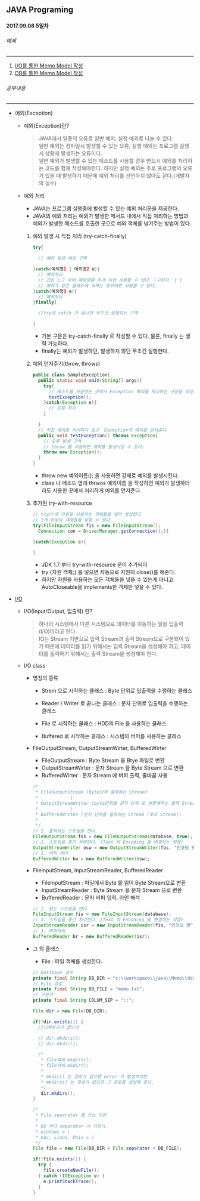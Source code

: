 JAVA Programing
----------------------------------------------------
#### 2017.09.08 5일차

###### 예제
____________________________________________________

  1. [I/O를 통한 Memo Model 작성](https://github.com/Hooooong/DAY5_Memo/blob/master/src/Model.java)
  2. [DB를 통한 Memo Model 작성](https://github.com/Hooooong/DAY5_Memo/blob/master/src/ModelWithDB.java)

###### 공부내용
____________________________________________________
  - 예외(Exception)

    - 예외(Exception)란?
      > JAVA에서 일종의 오류로 일반 예외, 실행 예외로 나눌 수 있다.<br>일반 예외는 컴파일시 발생할 수 있는 오류, 실행 예외는 프로그램 실행시 상황에 발생하는 오류이다.<br>일반 예외가 발생할 수 있는 메소드를 사용할 경우 반드시 예외를 처리하는 코드를 함께 작성해야한다. 하지만 실행 예외는 주로 프로그램의 오류가 있을 때 발생하기 때문에 예외 처리를 선언하지 않아도 된다.(개발자의 실수)

    - 예외 처리

      - JAVA는 프로그램 실행중에 발생할 수 있는 예외 처리문을 제공한다.
      - JAVA의 예외 처리는 예외가 발생한 메서드 내에서 직접 처리하는 방법과 예외가 발생한 메소드를 호출한 곳으로 예외 객체를 넘겨주는 방법이 있다.

      1. 예외 발생 시 직접 처리 (try-catch-finally)

            ```java
            try{

              // 예외 발생 예상 구역

            }catch(예외명1 | 예외명2 e){
              // 예외처리
              // JDK 1.7 부터 예외명를 두개 이상 사용할 수 있다. (구분자 '|')
              // 예외가 같은 클래스에 속하는 경우에만 사용할 수 있다.
            }catch(예외명3 e){
              // 예외처리
            }finally{

              //try와 catch 가 끝나면 무조건 실행되는 구역

            }
            ```

            - 기본 구문은 try-catch-finally 로 작성할 수 있다. 물론, finally 는 생략 가능하다.
            - finally는 예외가 발생하던, 발생하지 않던 무조건 실행한다.

      2. 예외 던저주기(throw, throws)

            ```java
            public class SampleException{
              public static void main(String[] args){
                try{
                  // 메소드를 사용하는 곳에서 Exception 예외를 처리하는 구문을 작성한다.
                  testException();
                }catch(Exception e){
                  // 오류 처리
                }

              }
              // 직접 예외를 처리하지 않고  Exception의 예외를 던저준다.
              public void testException() throws Exception{
                // 오류 발생 구역
                // throw 를 사용하면 예외를 발생시킬 수 있다.
                throw new Exception();
              }
            }
            ```

            - throw new 예외이름(); 을 사용하면 강제로 예외를 발생시킨다.
            - class 나 메소드 옆에 thrwos 예외이름 을 작성하면 예외가 발생하더라도 사용한 곳에서 처리하게 예외를 던저준다.

      3. 추가된 try-with-resource

          ```java
          // try()에 자원을 사용하는 객체들을 넣어 생성한다.
          // 1개 이상의 객체들을 넣을 수 있다.
          try(FileInputStream fis = new FileInputStream();
            Connection con = DriverManager.getConnection();){

          }catch(Exception e){

          }
          ```

          - JDK 1.7 부터 try-with-resource 문이 추가되어
          - try {자원 객체;} 를 넣으면 자동으로 자원의 close()를 해준다.
          - 하지만 자원을 사용하는 모든 객체들을 넣을 수 있는게 아니고 AutoCloseable을 implements한 객체만 넣을 수 있다.

  - [I/O](https://github.com/Hooooong/DAY5_Memo/blob/master/pdf/012_FileIO_NIO.pdf)

      - I/O(Input/Output, 입출력) 란?

          > 하나의 시스템에서 다른 시스템으로 데이터를 이동하는 일을 입출력(I/O)이라고 한다.
          <br> IO는 Stream 기반으로 입력 Stream과 출력 Stream으로 구분되어 있기 때문에 데이터를 읽기 위해서는 입력 Stream을 생성해야 하고, 데이터를 출력하기 위해서는 출력 Stream을 생성해야 한다.

      - I/O class

          - 명칭의 종류

              - Strem 으로 시작하는 클래스 : Byte 단위로 입출력을 수행하는 클래스

              - Reader / Writer 로 끝나는 클래스 : 문자 단위로 입출력을 수행하는 클래스

              - File 로 시작하는 클래스 : HDD의 File 을 사용하는 클래스

              - Buffered 로 시작하는 클래스 : 시스템의 버퍼를 사용하는 클래스

          - FileOutputStream, OutputStreamWirter, BufferedWirter

              - FileOutputStream : Byte Stream 을 Btye 파일로 변환
              - OutputStreamWirter : 문자 Stream 을 Byte Stream 으로 변환
              - BufferedWirter : 문자 Stream 에 버퍼 출력, 줄바꿈 사용

              ```java
              /*
               * FileOutputStream (Byte단위 출력하는 Stream)
               *  			|
               * OutputStreamWriter (byte단위를 문자 단위 로 변환해주는 출력 Stream )
               *  			|
               * BufferedWriter (문자 단위를 출력하는 Stream (보조 Stream))
               *
               */
              // 1. 출력하는 스트림을 연다.
              FileOutputStream fos = new FileOutputStream(database, true);
              // 2. 스트림을 중간 처리한다. (Text 의 Encoding 을 변경하는 작업)
              OutputStreamWriter osw = new OutputStreamWriter(fos, "인코딩 명");
              // 3. 버퍼 처리
              BufferedWriter bw = new BufferedWriter(osw);
              ```

          - FileInputStream, InputStreamReader, BufferedReader

              - FileInputStream : 파일에서 Byte 를 읽어 Byte Stream으로 변환
              - InputStreamReader :  Byte Stream 을 문자 Stream 으로 변환
              - BufferedReader : 문자 버퍼 입력, 라인 해석

              ```java
              // 1. 읽는 스트림을 연다
              FileInputStream fis = new FileInputStream(database);
              // 2. 스트림을 중간 처리한다. (Text 의 Encoding 을 변경하는 작업)
              InputStreamReader isr = new InputStreamReader(fis, "인코딩 명");
              // 3. 버퍼처리
              BufferedReader br = new BufferedReader(isr);
              ```

          - 그 외 클래스

              - File : 파일 객체를 생성한다.

              ```java
              // Database 경로
              private final String DB_DIR = "c:\\workspace\\java\\Memo\\database";
              // File 경로
              private final String DB_FILE = "memo.txt";
              // 구분자
              private final String COLUM_SEP = "::";

              File dir = new File(DB_DIR);

              if(!dir.exists()) {
                //디렉토리가 없으면

                // dir.mkdirs();
                // dir.mkdir();

                /*
                 * file객체.mkdirs();
                 * file객체.mkdir();
                 *
                 * mkdir() 는 경로가 없으면 error 가 발생하지만
                 * mkdirs() 는 경로가 없으면 그 경로를 생성해 준다.
                 */
                 dir.mkdirs();
              }

              /*
               * File.separator 를 쓰는 이유
               *
               * OS 마다 separator 가 다르다
               * windows = \
               * mac, Linux, Unix = /
               */
              File file = new File(DB_DIR + File.separator + DB_FILE);

              if(!file.exists()) {
                try {
                  file.createNewFile();
                } catch (IOException e) {
                  e.printStackTrace();
                }
              }

              ```
